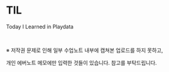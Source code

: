 # TIL
Today I Learned in Playdata

<br/>

※ 저작권 문제로 인해 일부 수업노트 내부에 캡쳐본 업로드를 하지 못하고,

개인 에버노트 메모에만 입력한 것들이 있습니다. 참고를 부탁드립니다.
